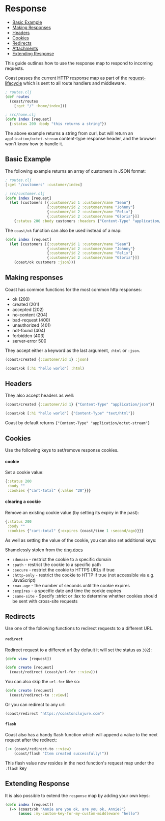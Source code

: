 # Response

* [Basic Example](#user-content-basic-example)
* [Making Responses](#user-content-making-responses)
* [Headers](#user-content-headers)
* [Cookies](#user-content-cookies)
* [Redirects](#user-content-redirects)
* [Attachments](#user-content-attachments)
* [Extending Response](#user-content-extending-response)

This guide outlines how to use the response map to respond to incoming requests.

Coast passes the current HTTP response map as part of the [request-lifecycle](Request-Lifecycle.md) which is sent to all route handlers and middleware.

```clojure
; routes.clj
(def routes
  (coast/routes
    [:get "/" :home/index]))

; src/home.clj
(defn index [request]
  {:status 200 :body "this returns a string"})
```

The above example returns a string from curl, but will return an `application/octet-stream` content-type response header, and the browser won't know how to handle it.

## Basic Example
The following example returns an array of customers in JSON format:

```clojure
; routes.clj
[:get "/customers" :customer/index]

; src/customer.clj
(defn index [request]
  (let [customers [{:customer/id 1 :customer/name "Sean"}
                   {:customer/id 2 :customer/name "Johnny"}
                   {:customer/id 2 :customer/name "Felix"}
                   {:customer/id 2 :customer/name "Gloria"}]]
    {:status 200 :body customers :headers {"Content-Type" "application/json"}}))
```

The `coast/ok` function can also be used instead of a map:

```clojure
(defn index [request]
  (let [customers [{:customer/id 1 :customer/name "Sean"}
                   {:customer/id 2 :customer/name "Johnny"}
                   {:customer/id 2 :customer/name "Felix"}
                   {:customer/id 2 :customer/name "Gloria"}]]
    (coast/ok customers :json)))
```

## Making responses

Coast has common functions for the most common http responses:

- ok (200)
- created (201)
- accepted (202)
- no-content (204)
- bad-request (400)
- unauthorized (401)
- not-found (404)
- forbidden (403)
- server-error 500

They accept either a keyword as the last argument, `:html` or `:json`.

```clojure
(coast/created {:customer/id 1} :json)

(coast/ok [:h1 "hello world"] :html)
```

## Headers

They also accept headers as well:

```clojure
(coast/created {:customer/id 1} {"Content-Type" "application/json"})

(coast/ok [:h1 "hello world"] {"Content-Type" "text/html"})
```

Coast by default returns `{"Content-Type" "application/octet-stream"}`

## Cookies
Use the following keys to set/remove response cookies.

#### cookie
Set a cookie value:

```clojure
{:status 200
 :body ""
 :cookies {"cart-total" {:value "20"}}}
```

#### clearing a cookie
Remove an existing cookie value (by setting its expiry in the past):

```clojure
{:status 200
 :body ""
 :cookies {"cart-total" {:expires (coast/time 1 :second/ago)}}}
```

As well as setting the value of the cookie, you can also set additional keys:

Shamelessly stolen from the [ring docs](https://github.com/ring-clojure/ring/wiki/Cookies)

- `:domain` - restrict the cookie to a specific domain
- `:path` - restrict the cookie to a specific path
- `:secure` - restrict the cookie to HTTPS URLs if true
- `:http-only` - restrict the cookie to HTTP if true (not accessible via e.g. JavaScript)
- `:max-age` - the number of seconds until the cookie expires
- `:expires` - a specific date and time the cookie expires
- `:same-site` - Specify :strict or :lax to determine whether cookies should be sent with cross-site requests

## Redirects
Use one of the following functions to redirect requests to a different URL.

#### `redirect`
Redirect request to a different url (by default it will set the status as `302`):

```clojure
(defn view [request])

(defn create [request]
  (coast/redirect (coast/url-for ::view)))
```

You can also skip the `url-for` like so:

```clojure
(defn create [request]
  (coast/redirect-to ::view))
```

Or you can redirect to any url:

```clojure
(coast/redirect "https://coastonclojure.com")
```

#### `flash`

Coast also has a handy flash function which will append a value to the next request after the redirect:

```clojure
(-> (coast/redirect-to ::view)
    (coast/flash "Item created successfully!"))
```

This flash value now resides in the next function's request map under the `:flash` key

## Extending Response
It is also possible to extend the `response` map by adding your own keys:

```clojure
(defn index [request])
  (-> (coast/ok "Annie are you ok, are you ok, Annie?")
      (assoc :my-custom-key-for-my-custom-middleware "hello")
```
